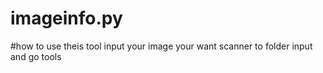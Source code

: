 # imageinfo.py
#how to use theis tool
input your image your want scanner to folder input
and go tools
